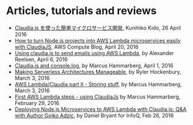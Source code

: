 # Articles, tutorials and reviews 

* [Claudia.js を使った簡単マイクロサービス開発](http://dev.classmethod.jp/etc/microservices-with-claudiajs/), Kunihiko Kido, 26 April 2016
* [How to turn Node.js projects into AWS Lambda microservices easily with ClaudiaJS](https://aws.amazon.com/blogs/compute/how-to-turn-node-js-projects-into-aws-lambda-microservices-easily-with-claudiajs/), AWS Compute Blog, April 20, 2016
* [Using claudia.js to send emails using AWS Lambda](https://spinscale.de/posts/2016-04-06-using-claudia-js-to-send-emails-using-aws-lambda.html), by Alexander Reelsen, April 6, 2016
* [Claudia.js and console.log](http://www.marcusoft.net/2016/04/claudiajs-and-consolelog.html), by Marcus Hammarberg, April 1, 2016
* [Making Serverless Architectures Manageable](http://www.rylerhockenbury.com/blog/making-serverless-architectures-manageable), by Ryler Hockenbury, March 3, 2016
* [AWS Lambda/Claudia part II - Storing stuff](http://www.marcusoft.net/2016/03/aws-lambda-part-ii-storing-stuff.html), by Marcus Hammarberg, March 3, 2016
* [First AWS Lambda steps - using ClaudiaJs](http://www.marcusoft.net/2016/02/first-aws-lamda-steps.html) by Marcus Hammarberg, February 29, 2016
* [Deploying Node.js Microservices to AWS Lambda with Claudia.js: Q&A with Author Gojko Adzic](http://www.infoq.com/news/2016/02/microservices-lambda-claudiajs), by Daniel Bryant for InfoQ, Feb 26, 2016
